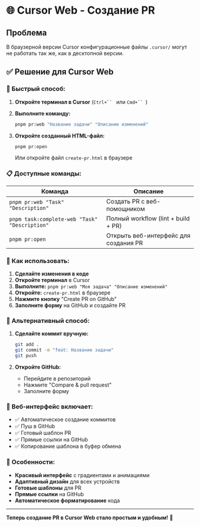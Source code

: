 # 🌐 Cursor Web - Создание PR

## Проблема

В браузерной версии Cursor конфигурационные файлы `.cursor/` могут не работать так же, как в десктопной версии.

## ✅ Решение для Cursor Web

### 🚀 Быстрый способ:

1. **Откройте терминал в Cursor** (`Ctrl+`` ` или `Cmd+`` `)

2. **Выполните команду:**

   ```bash
   pnpm pr:web "Название задачи" "Описание изменений"
   ```

3. **Откройте созданный HTML-файл:**
   ```bash
   pnpm pr:open
   ```
   Или откройте файл `create-pr.html` в браузере

### 📋 Доступные команды:

| Команда                                       | Описание                              |
| --------------------------------------------- | ------------------------------------- |
| `pnpm pr:web "Task" "Description"`            | Создать PR с веб-помощником           |
| `pnpm task:complete-web "Task" "Description"` | Полный workflow (lint + build + PR)   |
| `pnpm pr:open`                                | Открыть веб-интерфейс для создания PR |

### 🎯 Как использовать:

1. **Сделайте изменения в коде**
2. **Откройте терминал** в Cursor
3. **Выполните:** `pnpm pr:web "Моя задача" "Описание изменений"`
4. **Откройте:** `create-pr.html` в браузере
5. **Нажмите кнопку** "Create PR on GitHub"
6. **Заполните форму** на GitHub и создайте PR

### 🔧 Альтернативный способ:

1. **Сделайте коммит вручную:**

   ```bash
   git add .
   git commit -m "feat: Название задачи"
   git push
   ```

2. **Откройте GitHub:**
   - Перейдите в репозиторий
   - Нажмите "Compare & pull request"
   - Заполните форму

### 📄 Веб-интерфейс включает:

- ✅ Автоматическое создание коммитов
- ✅ Пуш в GitHub
- ✅ Готовый шаблон PR
- ✅ Прямые ссылки на GitHub
- ✅ Копирование шаблона в буфер обмена

### 🎨 Особенности:

- **Красивый интерфейс** с градиентами и анимациями
- **Адаптивный дизайн** для всех устройств
- **Готовые шаблоны** для PR
- **Прямые ссылки** на GitHub
- **Автоматическое форматирование** кода

---

**Теперь создание PR в Cursor Web стало простым и удобным!** 🚀
